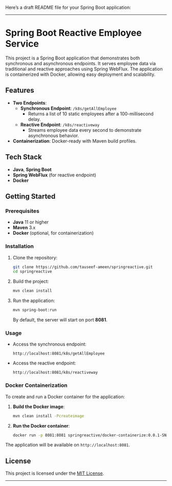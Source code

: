 Here’s a draft README file for your Spring Boot application:

---

# Spring Boot Reactive Employee Service

This project is a Spring Boot application that demonstrates both synchronous and asynchronous endpoints. It serves employee data via traditional and reactive approaches using Spring WebFlux. The application is containerized with Docker, allowing easy deployment and scalability.

## Features

- **Two Endpoints**:
    - **Synchronous Endpoint**: `/k8s/getAllEmployee`
        - Returns a list of 10 static employees after a 100-millisecond delay.
    - **Reactive Endpoint**: `/k8s/reactiveway`
        - Streams employee data every second to demonstrate asynchronous behavior.
- **Containerization**: Docker-ready with Maven build profiles.

## Tech Stack

- **Java**, **Spring Boot**
- **Spring WebFlux** (for reactive endpoint)
- **Docker**

## Getting Started

### Prerequisites

- **Java** 11 or higher
- **Maven** 3.x
- **Docker** (optional, for containerization)

### Installation

1. Clone the repository:
   ```bash
   git clone https://github.com/tauseef-ameen/springreactive.git
   cd springreactive
   ```

2. Build the project:
   ```bash
   mvn clean install
   ```

3. Run the application:
   ```bash
   mvn spring-boot:run
   ```

   By default, the server will start on port **8081**.

### Usage

- Access the synchronous endpoint:
  ```plaintext
  http://localhost:8081/k8s/getAllEmployee
  ```
- Access the reactive endpoint:
  ```plaintext
  http://localhost:8081/k8s/reactiveway
  ```

### Docker Containerization

To create and run a Docker container for the application:

1. **Build the Docker image**:
   ```bash
   mvn clean install -Pcreateimage
   ```

2. **Run the Docker container**:
   ```bash
   docker run -p 8081:8081 springreactive/docker-containerize:0.0.1-SNAPSHOT
   ```

The application will be available on `http://localhost:8081`.

## License

This project is licensed under the [MIT License](LICENSE).

---

 

